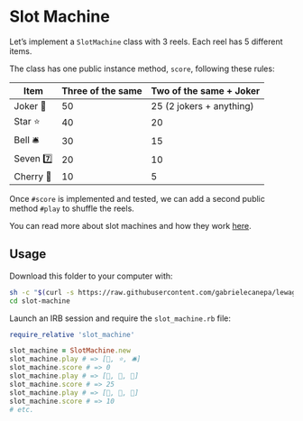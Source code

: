 # Slot Machine

Let’s implement a `SlotMachine` class with 3 reels. Each reel has 5 different items.

The class has one public instance method, `score`, following these rules:

| Item	        | Three of the same	  | Two of the same + Joker   |
|---------------|---------------------|---------------------------|
| Joker 🤩      | 50	                | 25 (2 jokers + anything)  |
| Star ⭐️       |	40	                | 20                        |
| Bell 🛎       |	30	                | 15                        |
| Seven 7️⃣      | 20	                 | 10                        |
| Cherry 🍒     |	10	                | 5                         |

Once `#score` is implemented and tested, we can add a second public method `#play` to shuffle the reels.

You can read more about slot machines and how they work [here](https://theguardian.com/australia-news/datablog/ng-interactive/2017/sep/28/hooked-how-pokies-are-designed-to-be-addictive).

## Usage

Download this folder to your computer with:

```sh
sh -c "$(curl -s https://raw.githubusercontent.com/gabrielecanepa/lewagon/main/download.sh)" -- camps/1586/livecodes/slot-machine
cd slot-machine
```

Launch an IRB session and require the `slot_machine.rb` file:

```ruby
require_relative 'slot_machine'

slot_machine = SlotMachine.new
slot_machine.play # => [🍒, ⭐️, 🛎]
slot_machine.score # => 0
slot_machine.play # => [🤩, 🤩, 🍒]
slot_machine.score # => 25
slot_machine.play # => [🍒, 🍒, 🍒]
slot_machine.score # => 10
# etc.
```

